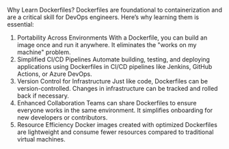 Why Learn Dockerfiles?
Dockerfiles are foundational to containerization and are a critical skill for DevOps engineers. Here’s why learning them is essential:

1. Portability Across Environments
With a Dockerfile, you can build an image once and run it anywhere. It eliminates the "works on my machine" problem.
2. Simplified CI/CD Pipelines
Automate building, testing, and deploying applications using Dockerfiles in CI/CD pipelines like Jenkins, GitHub Actions, or Azure DevOps.
3. Version Control for Infrastructure
Just like code, Dockerfiles can be version-controlled. Changes in infrastructure can be tracked and rolled back if necessary.
4. Enhanced Collaboration
Teams can share Dockerfiles to ensure everyone works in the same environment. It simplifies onboarding for new developers or contributors.
5. Resource Efficiency
Docker images created with optimized Dockerfiles are lightweight and consume fewer resources compared to traditional virtual machines.